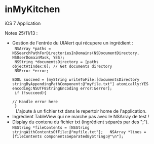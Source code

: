 inMyKitchen
===========

iOS 7 Application

Notes 25/11/13 :
  - Gestion de l'entrée du UIAlert qui récupere un ingrédient :<br>
    <code>
    NSArray *paths = NSSearchPathForDirectoriesInDomains(NSDocumentDirectory, NSUserDomainMask, YES); <br>
    NSString *documentsDirectory = [paths objectAtIndex:0]; // Get documents directory <br>
    NSError *error; <br>
    BOOL succeed = [myString writeToFile:[documentsDirectory stringByAppendingPathComponent:@"myfile.txt"] atomically:YES encoding:NSUTF8StringEncoding error:&error];<br>
    if (!succeed){<br>
    		// Handle error here<br>
    }<br>
    </code>
    L'ajoute à un fichier txt dans le repertoir home de l'application.
  - Ingrédient TableView qui ne marche pas avec le NSArray de test !
  - Display du contenu du fichier txt (ingrédient séparés par des ";").
    `
    NSString *fileContents = [NSString stringWithContentsOfFile:@"myfile.txt"];  
    NSArray *lines = [fileContents componentsSeparatedByString:@"\n"];  
    `
